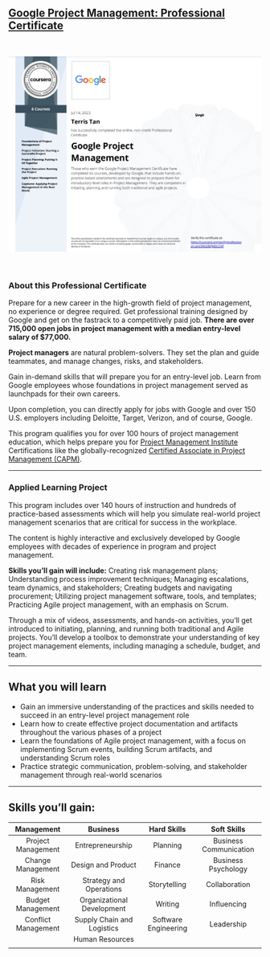 ## [Google Project Management: Professional Certificate](https://www.coursera.org/programs/smu-software-engineering-wsdeg-uhmy4/professional-certificates/google-project-management)

<br>

![img](Specialization_Certificate.jpg)

<br>

### About this Professional Certificate

Prepare for a new career in the high-growth field of project management, no experience or degree required. Get professional training designed by Google and get on the fastrack to a competitively paid job. **There are over 715,000 open jobs in project management with a median entry-level salary of $77,000.**

**Project managers** are natural problem-solvers. They set the plan and guide teammates, and manage changes, risks, and stakeholders.

Gain in-demand skills that will prepare you for an entry-level job. Learn from Google employees whose foundations in project management served as launchpads for their own careers.

Upon completion, you can directly apply for jobs with Google and over 150 U.S. employers including Deloitte, Target, Verizon, and of course, Google.

This program qualifies you for over 100 hours of project management education, which helps prepare you for [Project Management Institute](https://www.pmi.org/) Certifications like the globally-recognized [Certified Associate in Project Management (CAPM)](https://www.pmi.org/certifications/certified-associate-capm).

---

### Applied Learning Project

This program includes over 140 hours of instruction and hundreds of practice-based assessments which will help you simulate real-world project management scenarios that are critical for success in the workplace.

The content is highly interactive and exclusively developed by Google employees with decades of experience in program and project management.

**Skills you’ll gain will include:** Creating risk management plans; Understanding process improvement techniques; Managing escalations, team dynamics, and stakeholders; Creating budgets and navigating procurement; Utilizing project management software, tools, and templates; Practicing Agile project management, with an emphasis on Scrum.

Through a mix of videos, assessments, and hands-on activities, you’ll get introduced to initiating, planning, and running both traditional and Agile projects. You’ll develop a toolbox to demonstrate your understanding of key project management elements, including managing a schedule, budget, and team.

---

## What you will learn

- Gain an immersive understanding of the practices and skills needed to succeed in an entry-level project management role
- Learn how to create effective project documentation and artifacts throughout the various phases of a project
- Learn the foundations of Agile project management, with a focus on implementing Scrum events, building Scrum artifacts, and understanding Scrum roles
- Practice strategic communication, problem-solving, and stakeholder management through real-world scenarios

---

## Skills you’ll gain:

|   **Management**    |        **Business**        |   **Hard Skills**    |    **Soft Skills**     |
| :-----------------: | :------------------------: | :------------------: | :--------------------: |
| Project Management  |      Entrepreneurship      |       Planning       | Business Communication |
|  Change Management  |     Design and Product     |       Finance        |  Business Psychology   |
|   Risk Management   |  Strategy and Operations   |     Storytelling     |     Collaboration      |
|  Budget Management  | Organizational Development |       Writing        |      Influencing       |
| Conflict Management | Supply Chain and Logistics | Software Engineering |       Leadership       |
|                     |      Human Resources       |                      |                        |
|                     |                            |                      |                        |
